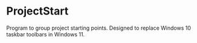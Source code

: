 # ProjectStart
Program to group project starting points. Designed to replace Windows 10 taskbar toolbars in Windows 11.
